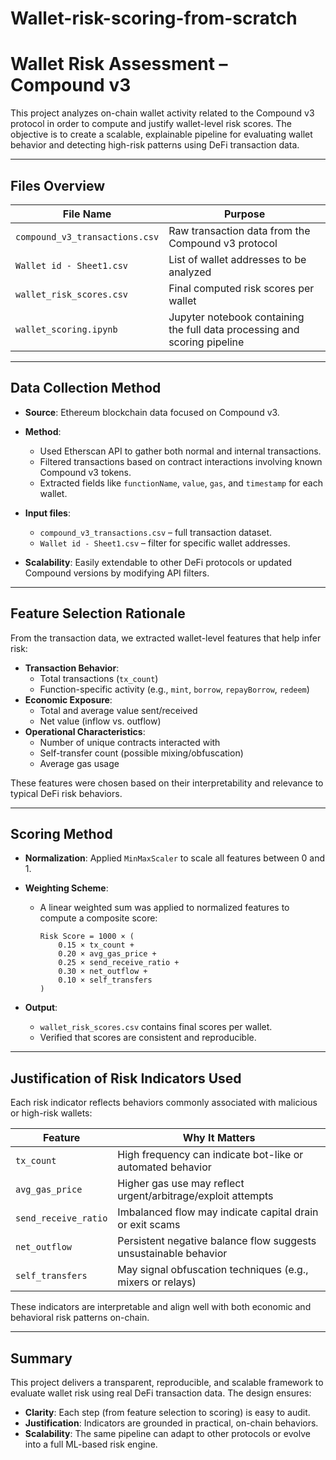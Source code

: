 # Wallet-risk-scoring-from-scratch

# Wallet Risk Assessment – Compound v3

This project analyzes on-chain wallet activity related to the Compound v3 protocol in order to compute and justify wallet-level risk scores. The objective is to create a scalable, explainable pipeline for evaluating wallet behavior and detecting high-risk patterns using DeFi transaction data.

---

##  Files Overview

| File Name | Purpose |
|-----------|---------|
| `compound_v3_transactions.csv` | Raw transaction data from the Compound v3 protocol |
| `Wallet id - Sheet1.csv`       | List of wallet addresses to be analyzed |
| `wallet_risk_scores.csv`       | Final computed risk scores per wallet |
| `wallet_scoring.ipynb`            | Jupyter notebook containing the full data processing and scoring pipeline |

---

##  Data Collection Method

- **Source**: Ethereum blockchain data focused on Compound v3.
- **Method**:
  - Used Etherscan API to gather both normal and internal transactions.
  - Filtered transactions based on contract interactions involving known Compound v3 tokens.
  - Extracted fields like `functionName`, `value`, `gas`, and `timestamp` for each wallet.

- **Input files**:
  - `compound_v3_transactions.csv` – full transaction dataset.
  - `Wallet id - Sheet1.csv` – filter for specific wallet addresses.

- **Scalability**: Easily extendable to other DeFi protocols or updated Compound versions by modifying API filters.

---

##  Feature Selection Rationale

From the transaction data, we extracted wallet-level features that help infer risk:

- **Transaction Behavior**:
  - Total transactions (`tx_count`)
  - Function-specific activity (e.g., `mint`, `borrow`, `repayBorrow`, `redeem`)
- **Economic Exposure**:
  - Total and average value sent/received
  - Net value (inflow vs. outflow)
- **Operational Characteristics**:
  - Number of unique contracts interacted with
  - Self-transfer count (possible mixing/obfuscation)
  - Average gas usage

These features were chosen based on their interpretability and relevance to typical DeFi risk behaviors.

---

##  Scoring Method

- **Normalization**: Applied `MinMaxScaler` to scale all features between 0 and 1.
- **Weighting Scheme**:
  - A linear weighted sum was applied to normalized features to compute a composite score:

    ```
    Risk Score = 1000 × (
        0.15 × tx_count +
        0.20 × avg_gas_price +
        0.25 × send_receive_ratio +
        0.30 × net_outflow +
        0.10 × self_transfers
    )
    ```

- **Output**:
  - `wallet_risk_scores.csv` contains final scores per wallet.
  - Verified that scores are consistent and reproducible.

---

##  Justification of Risk Indicators Used

Each risk indicator reflects behaviors commonly associated with malicious or high-risk wallets:

| Feature | Why It Matters |
|--------|----------------|
| `tx_count` | High frequency can indicate bot-like or automated behavior |
| `avg_gas_price` | Higher gas use may reflect urgent/arbitrage/exploit attempts |
| `send_receive_ratio` | Imbalanced flow may indicate capital drain or exit scams |
| `net_outflow` | Persistent negative balance flow suggests unsustainable behavior |
| `self_transfers` | May signal obfuscation techniques (e.g., mixers or relays) |

These indicators are interpretable and align well with both economic and behavioral risk patterns on-chain.

---

##  Summary

This project delivers a transparent, reproducible, and scalable framework to evaluate wallet risk using real DeFi transaction data. The design ensures:

- **Clarity**: Each step (from feature selection to scoring) is easy to audit.
- **Justification**: Indicators are grounded in practical, on-chain behaviors.
- **Scalability**: The same pipeline can adapt to other protocols or evolve into a full ML-based risk engine.


